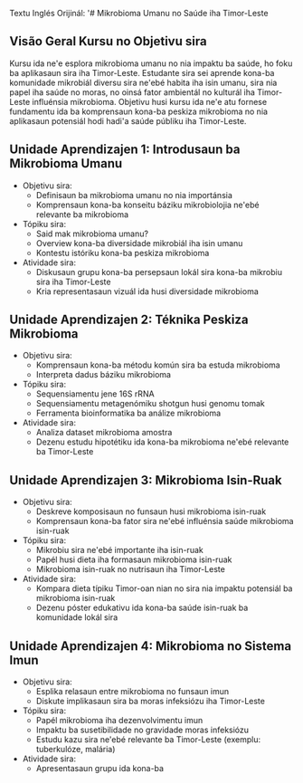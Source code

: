 Textu Inglés Orijinál: '# Mikrobioma Umanu no Saúde iha Timor-Leste

## Visão Geral Kursu no Objetivu sira

Kursu ida ne'e esplora mikrobioma umanu no nia impaktu ba saúde, ho foku ba aplikasaun sira iha Timor-Leste. Estudante sira sei aprende kona-ba komunidade mikrobiál diversu sira ne'ebé habita iha isin umanu, sira nia papel iha saúde no moras, no oinsá fator ambientál no kulturál iha Timor-Leste influénsia mikrobioma. Objetivu husi kursu ida ne'e atu fornese fundamentu ida ba komprensaun kona-ba peskiza mikrobioma no nia aplikasaun potensiál hodi hadi'a saúde públiku iha Timor-Leste.

## Unidade Aprendizajen 1: Introdusaun ba Mikrobioma Umanu
- Objetivu sira:
  * Definisaun ba mikrobioma umanu no nia importánsia
  * Komprensaun kona-ba konseitu báziku mikrobiolojia ne'ebé relevante ba mikrobioma
- Tópiku sira:
  * Said mak mikrobioma umanu?
  * Overview kona-ba diversidade mikrobiál iha isin umanu
  * Kontestu istóriku kona-ba peskiza mikrobioma
- Atividade sira:
  * Diskusaun grupu kona-ba persepsaun lokál sira kona-ba mikrobiu sira iha Timor-Leste
  * Kria representasaun vizuál ida husi diversidade mikrobioma

## Unidade Aprendizajen 2: Téknika Peskiza Mikrobioma
- Objetivu sira:
  * Komprensaun kona-ba métodu komún sira ba estuda mikrobioma
  * Interpreta dadus báziku mikrobioma
- Tópiku sira:
  * Sequensiamentu jene 16S rRNA
  * Sequensiamentu metagenómiku shotgun husi genomu tomak
  * Ferramenta bioinformatika ba análize mikrobioma
- Atividade sira:
  * Analiza dataset mikrobioma amostra
  * Dezenu estudu hipotétiku ida kona-ba mikrobioma ne'ebé relevante ba Timor-Leste

## Unidade Aprendizajen 3: Mikrobioma Isin-Ruak
- Objetivu sira:
  * Deskreve komposisaun no funsaun husi mikrobioma isin-ruak
  * Komprensaun kona-ba fator sira ne'ebé influénsia saúde mikrobioma isin-ruak
- Tópiku sira:
  * Mikrobiu sira ne'ebé importante iha isin-ruak
  * Papél husi dieta iha formasaun mikrobioma isin-ruak
  * Mikrobioma isin-ruak no nutrisaun iha Timor-Leste
- Atividade sira:
  * Kompara dieta típiku Timor-oan nian no sira nia impaktu potensiál ba mikrobioma isin-ruak
  * Dezenu póster edukativu ida kona-ba saúde isin-ruak ba komunidade lokál sira

## Unidade Aprendizajen 4: Mikrobioma no Sistema Imun
- Objetivu sira:
  * Esplika relasaun entre mikrobioma no funsaun imun
  * Diskute implikasaun sira ba moras infeksiózu iha Timor-Leste
- Tópiku sira:
  * Papél mikrobioma iha dezenvolvimentu imun
  * Impaktu ba susetibilidade no gravidade moras infeksiózu
  * Estudu kazu sira ne'ebé relevante ba Timor-Leste (exemplu: tuberkulóze, malária)
- Atividade sira:
  * Apresentasaun grupu ida kona-ba